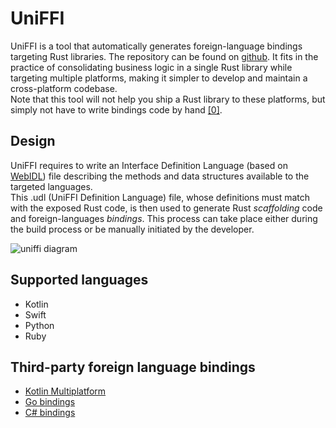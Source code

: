 # UniFFI

UniFFI is a tool that automatically generates foreign-language bindings targeting Rust libraries.
The repository can be found on [github](https://github.com/mozilla/uniffi-rs/).
It fits in the practice of consolidating business logic in a single Rust library while targeting multiple platforms, making it simpler to develop and maintain a cross-platform codebase.  
Note that this tool will not help you ship a Rust library to these platforms, but simply not have to write bindings code by hand [[0]](https://i.kym-cdn.com/photos/images/newsfeed/000/572/078/d6d.jpg).

## Design

UniFFI requires to write an Interface Definition Language (based on [WebIDL](https://heycam.github.io/webidl/)) file describing the methods and data structures available to the targeted languages.  
This .udl (UniFFI Definition Language) file, whose definitions must match with the exposed Rust code, is then used to generate Rust *scaffolding* code and foreign-languages *bindings*. This process can take place either during the build process or be manually initiated by the developer.

![uniffi diagram](./uniffi_diagram.png)

## Supported languages

- Kotlin
- Swift
- Python
- Ruby

## Third-party foreign language bindings

* [Kotlin Multiplatform](https://gitlab.com/trixnity/uniffi-kotlin-multiplatform-bindings)
* [Go bindings](https://github.com/NordSecurity/uniffi-bindgen-go)
* [C# bindings](https://github.com/NordSecurity/uniffi-bindgen-cs)
